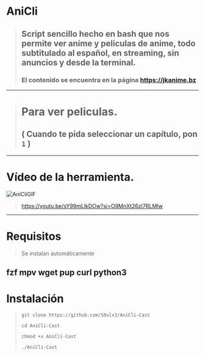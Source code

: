 # AniCli
> ## Script sencillo hecho en bash que nos permite ver anime y peliculas de anime, todo subtitulado al español, en streaming, sin anuncios y desde la terminal.
> ### El contenido se encuentra en la página https://jkanime.bz
---------------
> # Para ver peliculas.
> ## ( Cuando te pida seleccionar un capítulo, pon ```1``` )
----------------------
# Vídeo de la herramienta.
![AniCliGIF](https://github.com/user-attachments/assets/5e526d77-324a-401f-87a0-e90a0238647f)
> https://youtu.be/sY99mLlkDOw?si=O9MnXt26zI7RLMIw
----------------------
# Requisitos
> Se instalan automáticamente

fzf  mpv  wget  pup  curl  python3
----------------------
# Instalación
> ``` git clone https://github.com/S0ulx3/AniCli-Cast ```
> 
>  ``` cd AniCli-Cast  ```
>
>  ``` chmod +x AniCli-Cast  ```
> 
>  ``` ./AniCli-Cast  ```
